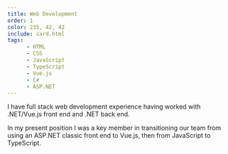 ```yaml
---
title: Web Development
order: 1
color: 235, 42, 42
include: card.html
tags:
      - HTML
      - CSS
      - JavaScript
      - TypeScript
      - Vue.js
      - C#
      - ASP.NET
---
```

I have full stack web development experience having worked with .NET/Vue.js front end and .NET back end.

In my present position I was a key member in transitioning our team from using an ASP.NET classic front end to Vue.js, then from JavaScript to TypeScript.

